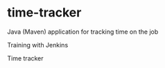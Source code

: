 # time-tracker
Java (Maven) application for tracking time on the job

Training with Jenkins

Time tracker

